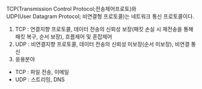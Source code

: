 TCP(Transmission Control Protocol;전송제어프로토)와 <br> UDP(User Datagram Protocol; 비연결형 프로토콜)는 네트워크 통신 프로토콜이다.
1. TCP : 연결지향 프로토콜, 데이터 전송의 신뢰성 보장(패킷 손실 시 재전송을 통해 패킷 복구, 순서 보장), 흐름제어 및 혼잡제어
2. UDP : 비연결지향 프로토콜, 데이터 전송의 신뢰성 미보장(순서 미보장), 비연결 통신
3. 응용분야
  - TCP : 파일 전송, 이메일
  - UDP : 스트리밍, DNS

